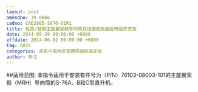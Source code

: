 ```yaml
---
layout: post
amendno: 39-8066
cadno: CAD2005-S076-01R1
title: 检查/替换主旋翼桨毂导向筒双线摆吸振器摇臂组件支架
date: 2014-05-29 00:00:00 +0800
effdate: 2014-06-02 00:00:00 +0800
tag: S076
categories: 民航中南地区管理局适航审定处
author: 朱江
---
```


##适用范围:
本指令适用于安装有件号为（P/N）76103-08003-101的主旋翼桨 毂（MRH）导向筒的S-76A、B和C型直升机。

